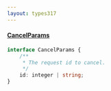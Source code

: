 ```yaml
---
layout: types317
---
```


#### <a href="#cancelParams" name="cancelParams" class="anchor"> CancelParams </a>

```typescript
interface CancelParams {
	/**
	 * The request id to cancel.
	 */
	id: integer | string;
}
```
